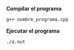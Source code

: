 **Compilar el programa**
``` bash
g++ nombre_programa.cpp
```
**Ejecutar el programa**
``` bash
./a.out
```
